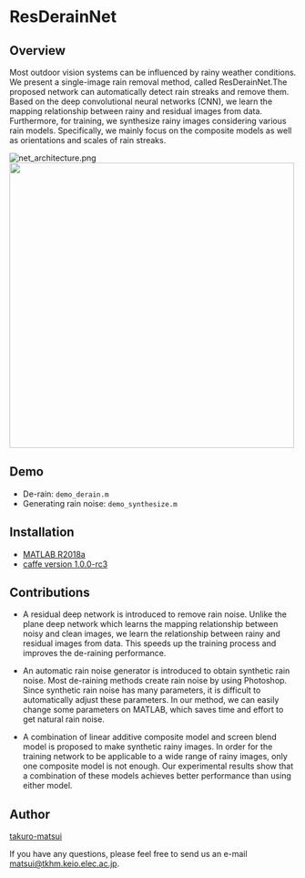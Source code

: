 # ResDerainNet

## Overview
Most outdoor vision systems can be influenced by rainy weather conditions. We present a single-image rain removal method, called ResDerainNet.The proposed network can automatically detect rain streaks and remove them. Based on the deep convolutional neural networks (CNN), we learn the mapping relationship between rainy and residual images from data. Furthermore, for training, we synthesize rainy images considering various rain models. Specifically, we mainly focus on the composite models as well as orientations and scales of rain streaks.

![net_architecture.png](https://qiita-image-store.s3.amazonaws.com/0/238733/4201579a-04cf-1ef2-86f6-4dd6d29a9c9d.png)
<img src="https://qiita-image-store.s3.amazonaws.com/0/238733/dc272717-b7e8-7e3b-a316-9b37daf15fdb.png" width="500">
## Demo
- De-rain:
`demo_derain.m`
- Generating rain noise:
`demo_synthesize.m`

## Installation
- [MATLAB R2018a](https://jp.mathworks.com/products/new_products/release2018a.html)
- [caffe version 1.0.0-rc3](http://caffe.berkeleyvision.org/tutorial/interfaces.html)

## Contributions
- A residual deep network is introduced to remove rain noise.
Unlike the plane deep network which learns the mapping relationship between noisy and clean images, we learn the relationship between rainy and residual images from data.
This speeds up the training process and improves the de-raining performance.


- An automatic rain noise generator is introduced to obtain synthetic rain noise.  Most de-raining methods create rain noise by using Photoshop. Since synthetic rain noise has many parameters, it is difficult to automatically adjust these parameters. In our method, we can easily change some parameters on MATLAB, which saves time and effort to get natural rain noise.

- A combination of linear additive composite model and screen blend model is proposed to make synthetic rainy images.  In order for the training network to be applicable to a wide range of rainy images, only one composite model is not enough. Our experimental results show that a combination of these models achieves better performance than using either model.


## Author

[takuro-matsui](https://github.com/takuro-matsui)

If you have any questions, please feel free to send us an e-mail matsui@tkhm.keio.elec.ac.jp.
